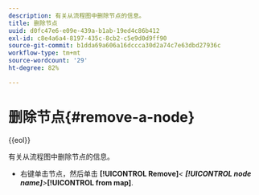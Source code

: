 ```yaml
---
description: 有关从流程图中删除节点的信息。
title: 删除节点
uuid: d0fc47e6-e09e-439a-b1ab-19ed4c86b412
exl-id: c8e4a6a4-8197-435c-8cb2-c5e9d0d9ff90
source-git-commit: b1dda69a606a16dccca30d2a74c7e63dbd27936c
workflow-type: tm+mt
source-wordcount: '29'
ht-degree: 82%

---
```


# 删除节点{#remove-a-node}

{{eol}}

有关从流程图中删除节点的信息。

* 右键单击节点，然后单击 **[!UICONTROL Remove]***&lt; **[!UICONTROL node name]**>***[!UICONTROL from map]**.
